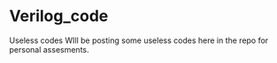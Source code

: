# Verilog_code
Useless codes
WIll be posting some useless codes here in the repo for personal assesments.
